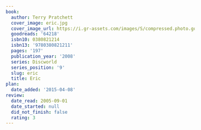 ```yaml
---
book:
  author: Terry Pratchett
  cover_image: eric.jpg
  cover_image_url: https://i.gr-assets.com/images/S/compressed.photo.goodreads.com/books/1377865202l/64218._SY160_.jpg
  goodreads: '64218'
  isbn10: 0380821214
  isbn13: '9780380821211'
  pages: '197'
  publication_year: '2008'
  series: Discworld
  series_position: '9'
  slug: eric
  title: Eric
plan:
  date_added: '2015-04-08'
review:
  date_read: 2005-09-01
  date_started: null
  did_not_finish: false
  rating: 3
---
```

